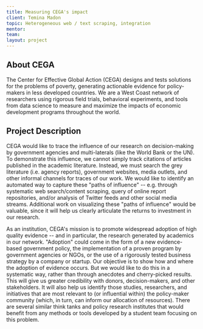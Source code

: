 ```yaml
---
title: Measuring CEGA's impact
client: Temina Madon
topic: Heterogeneous web / text scraping, integration
mentor:
team:
layout: project
---
```

## About CEGA

The Center for Effective Global Action (CEGA) designs and tests solutions for
the problems of poverty, generating actionable evidence for policy-makers in
less developed countries. We are a West Coast network of researchers using
rigorous field trials, behavioral experiments, and tools from data science to
measure and maximize the impacts of economic development programs throughout
the world.

## Project Description

CEGA would like to trace the influence of our research on decision-making by
government agencies and multi-laterals (like the World Bank or the UN). To
demonstrate this influence, we cannot simply track citations of articles
published in the academic literature. Instead, we must search the grey
literature (i.e. agency reports), government websites, media outlets, and other
informal channels for traces of our work. We would like to identify an
automated way to capture these "paths of influence" -- e.g. through systematic
web search/content scraping, query of online report repositories, and/or
analysis of Twitter feeds and other social media streams. Additional work on
visualizing these "paths of influence" would be valuable, since it will help us
clearly articulate the returns to investment in our research.

As an institution, CEGA's mission is to promote widespread adoption of high
quality evidence -- and in particular, the research generated by academics in
our network. "Adoption" could come in the form of a new evidence-based
government policy, the implementation of a proven program by government
agencies or NGOs, or the use of a rigorously tested business strategy by a
company or startup. Our objective is to show how and where the adoption of
evidence occurs. But we would like to do this in a systematic way, rather than
through anecdotes and cherry-picked results. This will give us greater
credibility with donors, decision-makers, and other stakeholders. It will also
help us identify those studies, researchers, and initiatives that are most
relevant to (or influential within) the policy-maker community (which, in turn,
can inform our allocation of resources). There are several similar think tanks
and policy research institutes that would benefit from any methods or tools
developed by a student team focusing on this problem.
